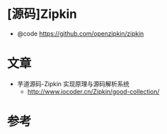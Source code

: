 # [源码]Zipkin

- @code https://github.com/openzipkin/zipkin

# 文章

- 芋道源码-Zipkin 实现原理与源码解析系统
  - http://www.iocoder.cn/Zipkin/good-collection/

# 参考